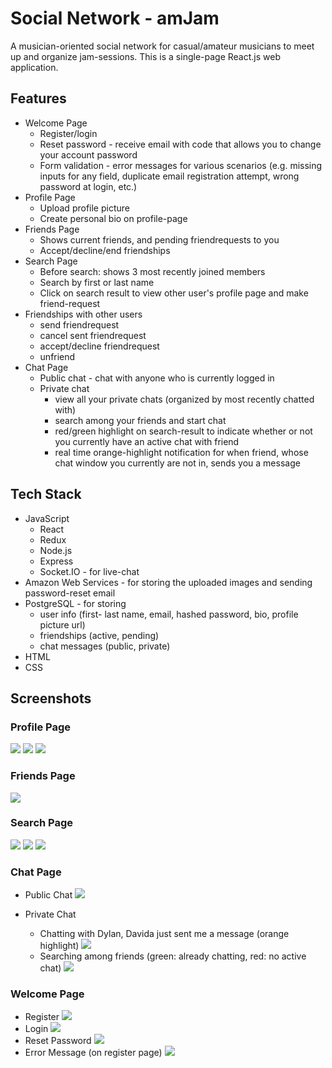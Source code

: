 # Social Network - amJam

A musician-oriented social network for casual/amateur musicians to meet up and organize jam-sessions. This is a single-page React.js web application.

## Features

-   Welcome Page
    -   Register/login
    -   Reset password - receive email with code that allows you to change your account password
    -   Form validation - error messages for various scenarios (e.g. missing inputs for any field, duplicate email registration attempt, wrong password at login, etc.)
-   Profile Page
    -   Upload profile picture
    -   Create personal bio on profile-page
-   Friends Page
    -   Shows current friends, and pending friendrequests to you
    -   Accept/decline/end friendships
-   Search Page
    -   Before search: shows 3 most recently joined members
    -   Search by first or last name
    -   Click on search result to view other user's profile page and make friend-request
-   Friendships with other users
    -   send friendrequest
    -   cancel sent friendrequest
    -   accept/decline friendrequest
    -   unfriend
-   Chat Page
    -   Public chat - chat with anyone who is currently logged in
    -   Private chat
        -   view all your private chats (organized by most recently chatted with)
        -   search among your friends and start chat
        -   red/green highlight on search-result to indicate whether or not you currently have an active chat with friend
        -   real time orange-highlight notification for when friend, whose chat window you currently are not in, sends you a message

## Tech Stack

-   JavaScript
    -   React
    -   Redux
    -   Node.js
    -   Express
    -   Socket.IO - for live-chat
-   Amazon Web Services - for storing the uploaded images and sending password-reset email
-   PostgreSQL - for storing
    -   user info (first- last name, email, hashed password, bio, profile picture url)
    -   friendships (active, pending)
    -   chat messages (public, private)
-   HTML
-   CSS

## Screenshots

### Profile Page

![](./public/screenshots/1.png)
![](./public/screenshots/2.png)
![](./public/screenshots/3.png)

### Friends Page

![](./public/screenshots/4.png)

### Search Page

![](./public/screenshots/5.png)
![](./public/screenshots/6.png)
![](./public/screenshots/7.png)

### Chat Page

-   Public Chat
    ![](./public/screenshots/8.png)

-   Private Chat
    -   Chatting with Dylan, Davida just sent me a message (orange highlight)
        ![](./public/screenshots/9.png)
    -   Searching among friends (green: already chatting, red: no active chat)
        ![](./public/screenshots/10.png)

### Welcome Page

-   Register
    ![](./public/screenshots/11.png)
-   Login
    ![](./public/screenshots/12.png)
-   Reset Password
    ![](./public/screenshots/13.png)
-   Error Message (on register page)
    ![](./public/screenshots/14.png)
